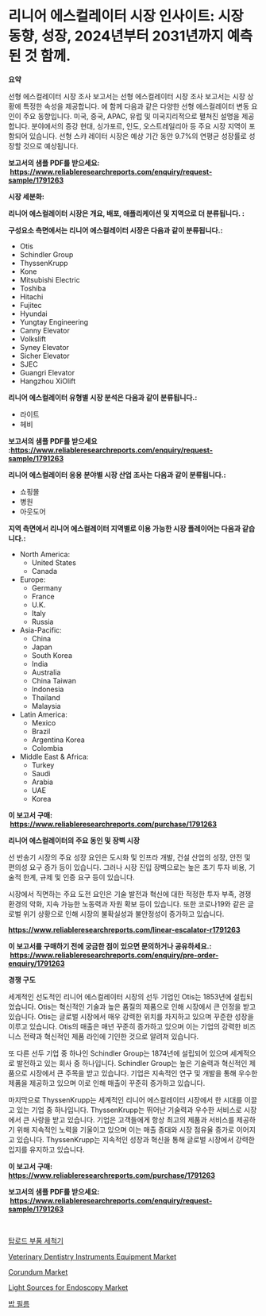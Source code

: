 <p><h1>리니어 에스컬레이터 시장 인사이트: 시장 동향, 성장, 2024년부터 2031년까지 예측된 것 함께.</h1></p><p><strong>요약</strong></p>
<p><p>선형 에스컬레이터 시장 조사 보고서는 선형 에스컬레이터 시장 조사 보고서는 시장 상황에 특정한 속성을 제공합니다. 에 함께 다음과 같은 다양한 선형 에스컬레이터 변동 요인이 주요 동향입니다. 미국, 중국, APAC, 유럽 및 미국지리적으로 펼쳐진 설명을 제공합니다. 분야에서의 증강 현대, 싱가포르, 인도, 오스트레일리아 등 주요 시장 지역이 포함되어 있습니다. 선형 스캬 레이터 시장은 예상 기간 동안 9.7%의 연평균 성장률로 성장할 것으로 예상됩니다.</p></p>
<p><strong>보고서의 샘플 PDF를 받으세요: &nbsp;<a href="https://www.reliableresearchreports.com/enquiry/request-sample/1791263">https://www.reliableresearchreports.com/enquiry/request-sample/1791263</a></strong></p>
<p><strong>시장 세분화:</strong></p>
<p><strong> 리니어 에스컬레이터 시장은 개요, 배포, 애플리케이션 및 지역으로 더 분류됩니다. :</strong></p>
<p><strong>구성요소 측면에서는 리니어 에스컬레이터 시장은 다음과 같이 분류됩니다.:</strong></p>
<p><ul><li>Otis</li><li>Schindler Group</li><li>ThyssenKrupp</li><li>Kone</li><li>Mitsubishi Electric</li><li>Toshiba</li><li>Hitachi</li><li>Fujitec</li><li>Hyundai</li><li>Yungtay Engineering</li><li>Canny Elevator</li><li>Volkslift</li><li>Syney Elevator</li><li>Sicher Elevator</li><li>SJEC</li><li>Guangri Elevator</li><li>Hangzhou XiOlift</li></ul></p>
<p><strong> 리니어 에스컬레이터 유형별 시장 분석은 다음과 같이 분류됩니다.:</strong></p>
<p><ul><li>라이트</li><li>헤비</li></ul></p>
<p><strong>보고서의 샘플 PDF를 받으세요 :<a href="https://www.reliableresearchreports.com/enquiry/request-sample/1791263">https://www.reliableresearchreports.com/enquiry/request-sample/1791263</a></strong></p>
<p><strong> 리니어 에스컬레이터 응용 분야별 시장 산업 조사는 다음과 같이 분류됩니다.:</strong></p>
<p><ul><li>쇼핑몰</li><li>병원</li><li>아웃도어</li></ul></p>
<p><strong>지역 측면에서 리니어 에스컬레이터 지역별로 이용 가능한 시장 플레이어는 다음과 같습니다.:</strong></p>
<p><ul>
    <li>
        North America:
        <ul>
            <li>United States</li>
            <li>Canada</li>
        </ul>
    </li>
    <li>
        Europe:
        <ul>
            <li>Germany</li>
            <li>France</li>
            <li>U.K.</li>
            <li>Italy</li>
            <li>Russia</li>
        </ul>
    </li>
    <li>
        Asia-Pacific:
        <ul>
            <li>China</li>
            <li>Japan</li>
            <li>South Korea</li>
            <li>India</li>
            <li>Australia</li>
            <li>China Taiwan</li>
            <li>Indonesia</li>
            <li>Thailand</li>
            <li>Malaysia</li>
        </ul>
    </li>
    <li>
        Latin America:
        <ul>
            <li>Mexico</li>
            <li>Brazil</li>
            <li>Argentina Korea</li>
            <li>Colombia</li>
        </ul>
    </li>
    <li>
        Middle East & Africa:
        <ul>
            <li>Turkey</li>
            <li>Saudi</li>
            <li>Arabia</li>
            <li>UAE</li>
            <li>Korea</li>
        </ul>
    </li>
    </ul></p>
<p><strong>이 보고서 구매: &nbsp;<a href="https://www.reliableresearchreports.com/purchase/1791263">https://www.reliableresearchreports.com/purchase/1791263</a></strong></p>
<p><strong>리니어 에스컬레이터의 주요 동인 및 장벽 시장</strong></p>
<p><p>선 반송기 시장의 주요 성장 요인은 도시화 및 인프라 개발, 건설 산업의 성장, 안전 및 편의성 요구 증가 등이 있습니다. 그러나 시장 진입 장벽으로는 높은 초기 투자 비용, 기술적 한계, 규제 및 인증 요구 등이 있습니다.</p><p>시장에서 직면하는 주요 도전 요인은 기술 발전과 혁신에 대한 적정한 투자 부족, 경쟁 환경의 악화, 지속 가능한 노동력과 자원 확보 등이 있습니다. 또한 코로나19와 같은 글로벌 위기 상황으로 인해 시장의 불확실성과 불안정성이 증가하고 있습니다.</p></p>
<p><strong><a href="https://www.reliableresearchreports.com/linear-escalator-r1791263">https://www.reliableresearchreports.com/linear-escalator-r1791263</a></strong></p>
<p><strong>이 보고서를 구매하기 전에 궁금한 점이 있으면 문의하거나 공유하세요.: &nbsp;<a href="https://www.reliableresearchreports.com/enquiry/pre-order-enquiry/1791263">https://www.reliableresearchreports.com/enquiry/pre-order-enquiry/1791263</a></strong></p>
<p><strong>경쟁 구도</strong></p>
<p><p>세계적인 선도적인 리니어 에스컬레이터 시장의 선두 기업인 Otis는 1853년에 설립되었습니다. Otis는 혁신적인 기술과 높은 품질의 제품으로 인해 시장에서 큰 인정을 받고 있습니다. Otis는 글로벌 시장에서 매우 강력한 위치를 차지하고 있으며 꾸준한 성장을 이루고 있습니다. Otis의 매출은 매년 꾸준히 증가하고 있으며 이는 기업의 강력한 비즈니스 전략과 혁신적인 제품 라인에 기인한 것으로 알려져 있습니다.</p><p>또 다른 선두 기업 중 하나인 Schindler Group는 1874년에 설립되어 있으며 세계적으로 발전하고 있는 회사 중 하나입니다. Schindler Group는 높은 기술력과 혁신적인 제품으로 시장에서 큰 주목을 받고 있습니다. 기업은 지속적인 연구 및 개발을 통해 우수한 제품을 제공하고 있으며 이로 인해 매출이 꾸준히 증가하고 있습니다.</p><p>마지막으로 ThyssenKrupp는 세계적인 리니어 에스컬레이터 시장에서 한 시대를 이끌고 있는 기업 중 하나입니다. ThyssenKrupp는 뛰어난 기술력과 우수한 서비스로 시장에서 큰 사랑을 받고 있습니다. 기업은 고객들에게 항상 최고의 제품과 서비스를 제공하기 위해 지속적인 노력을 기울이고 있으며 이는 매출 증대와 시장 점유율 증가로 이어지고 있습니다. ThyssenKrupp는 지속적인 성장과 혁신을 통해 글로벌 시장에서 강력한 입지를 유지하고 있습니다.</p></p>
<p><strong>이 보고서 구매: &nbsp; <a href="https://www.reliableresearchreports.com/purchase/1791263">https://www.reliableresearchreports.com/purchase/1791263</a></strong></p>
<p><strong>보고서의 샘플 PDF를 받으세요: &nbsp;<a href="https://www.reliableresearchreports.com/enquiry/request-sample/1791263">https://www.reliableresearchreports.com/enquiry/request-sample/1791263</a></strong><strong></strong></p>
<p>&nbsp;</p>
<p><p><a href="https://github.com/Maeennan456456/Market-Research-Report-List-1/blob/main/127966721888.md">탑로드 부품 세척기</a></p><p><a href="https://github.com/lylyparadise/Market-Research-Report-List-2/blob/main/veterinary-dentistry-instruments-equipment-market.md">Veterinary Dentistry Instruments Equipment Market</a></p><p><a href="https://issuu.com/reportprime-2/docs/corundum-market-size-2030.pptx">Corundum Market</a></p><p><a href="https://github.com/johnbach50/Market-Research-Report-List-2/blob/main/light-sources-for-endoscopy-market.md">Light Sources for Endoscopy Market</a></p><p><a href="https://medium.com/@aidenreinger/bopp-films-%EC%8B%9C%EC%9E%A5-%EB%8F%99%ED%96%A5-%EC%8B%9C%EC%9E%A5-%EB%8F%99%ED%96%A5-%EC%84%B1%EC%9E%A5-2024%EB%85%84%EB%B6%80%ED%84%B0-2031%EB%85%84%EA%B9%8C%EC%A7%80-%EC%98%88%EC%B8%A1-80c971d0fec9">밥 필름</a></p></p>